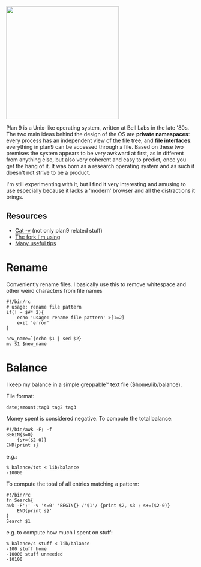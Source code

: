 <img src="/pub/pics/bunny_white.jpg" width=300>

Plan 9 is a Unix-like operating system, written at Bell
Labs in the late '80s. The two main ideas behind the
design of the OS are **private namespaces**: every
process has an independent view of the file tree,
and **file interfaces**: everything in plan9 can be
accessed through a file. Based on these two premises the
system appears to be very awkward at first, as in
different from anything else, but also very coherent and
easy to predict, once you get the hang of it. It was born
as a research operating system and as such it doesn't not
strive to be a product.

I'm still experimenting with it, but I find it very
interesting and amusing to use especially because it
lacks a 'modern' browser and all the distractions it
brings.

## Resources

* [Cat -v](http://cat-v.org/) (not only plan9 related stuff)
* [The fork I'm using](http://9front.org)
* [Many useful tips](https://pspodcasting.net/dan/blog/2019/plan9_desktop.html)

# Rename

Conveniently rename files.  I basically use this to remove whitespace
and other weird characters from file names

	#!/bin/rc
	# usage: rename file pattern
	if(! ~ $#* 2){
		echo 'usage: rename file pattern' >[1=2]
		exit 'error'
	}
	
	new_name=`{echo $1 | sed $2}
	mv $1 $new_name

# Balance

I keep my balance in a simple greppable™ text file
($home/lib/balance).

File format:

	date;amount;tag1 tag2 tag3

Money spent is considered negative. To compute the total balance:

	#!/bin/awk -F; -f
	BEGIN{s=0}
		{s+=($2-0)}
	END{print s}

e.g.:

	% balance/tot < lib/balance
	-10000

To compute the total of all entries matching a pattern:

	#!/bin/rc 
	fn Search{
	awk -F';' -v 's=0' 'BEGIN{} /'$1'/ {print $2, $3 ; s+=($2-0)}
		END{print s}'
	}
	Search $1

e.g. to compute how much I spent on stuff:

	% balance/s stuff < lib/balance
	-100 stuff home
	-10000 stuff unneeded
	-10100
